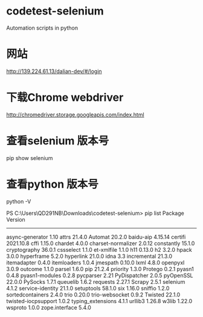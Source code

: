 # codetest-selenium
Automation scripts in python

# 网站
http://139.224.61.13/dalian-dev/#/login

# 下载Chrome webdriver
http://chromedriver.storage.googleapis.com/index.html

# 查看selenium 版本号
pip show selenium

# 查看python 版本号
python -V



PS C:\Users\QD291NB\Downloads\codetest-selenium> pip list
Package             Version
------------------- ---------
async-generator     1.10
attrs               21.4.0
Automat             20.2.0
baidu-aip           4.15.14
certifi             2021.10.8
cffi                1.15.0
chardet             4.0.0
charset-normalizer  2.0.12
constantly          15.1.0
cryptography        36.0.1
cssselect           1.1.0
et-xmlfile          1.1.0
h11                 0.13.0
h2                  3.2.0
hpack               3.0.0
hyperframe          5.2.0
hyperlink           21.0.0
idna                3.3
incremental         21.3.0
itemadapter         0.4.0
itemloaders         1.0.4
jmespath            0.10.0
lxml                4.8.0
openpyxl            3.0.9
outcome             1.1.0
parsel              1.6.0
pip                 21.2.4
priority            1.3.0
Protego             0.2.1
pyasn1              0.4.8
pyasn1-modules      0.2.8
pycparser           2.21
PyDispatcher        2.0.5
pyOpenSSL           22.0.0
PySocks             1.7.1
queuelib            1.6.2
requests            2.27.1
Scrapy              2.5.1
selenium            4.1.2
service-identity    21.1.0
setuptools          58.1.0
six                 1.16.0
sniffio             1.2.0
sortedcontainers    2.4.0
trio                0.20.0
trio-websocket      0.9.2
Twisted             22.1.0
twisted-iocpsupport 1.0.2
typing_extensions   4.1.1
urllib3             1.26.8
w3lib               1.22.0
wsproto             1.0.0
zope.interface      5.4.0
